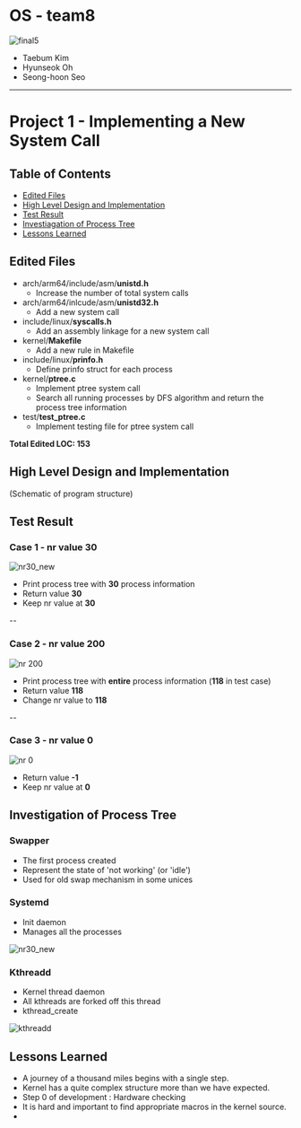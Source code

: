 # OS - team8
![final5](https://user-images.githubusercontent.com/25524539/54601604-c7cfd080-4a82-11e9-81fd-bd870b4ff151.png)
- Taebum Kim
- Hyunseok Oh
- Seong-hoon Seo

---

# Project 1 - Implementing a New System Call
## Table of Contents
- [Edited Files](#edited-files)
- [High Level Design and Implementation](#high-level-design-and-implementation)
- [Test Result](#test-result)
- [Investiagation of Process Tree](#investigation-of-process-tree)
- [Lessons Learned](#lessons-learned)

## Edited Files
- arch/arm64/include/asm/**unistd.h**
  - Increase the number of total system calls
- arch/arm64/inlcude/asm/**unistd32.h**
  - Add a new system call
- include/linux/**syscalls.h**
  - Add an assembly linkage for a new system call 
- kernel/**Makefile**
  - Add a new rule in Makefile
- include/linux/**prinfo.h**
  - Define prinfo struct for each process
- kernel/**ptree.c**
  - Implement ptree system call
  - Search all running processes by DFS algorithm and return the process tree information
- test/**test_ptree.c**
  - Implement testing file for ptree system call
  
**Total Edited LOC: 153**

## High Level Design and Implementation

(Schematic of program structure)


## Test Result
### Case 1 - nr value 30
![nr30_new](https://user-images.githubusercontent.com/25524539/54746151-cc28f480-4c0e-11e9-8eb0-0a0cd0f63707.png)

- Print process tree with **30** process information
- Return value **30**
- Keep nr value at **30**

--

### Case 2 - nr value 200
![nr 200](https://user-images.githubusercontent.com/25524539/54693640-5408f300-4b6a-11e9-9b2b-8762289a9113.png)

- Print process tree with **entire** process information (**118** in test case)
- Return value **118**
- Change nr value to **118**

--

### Case 3 - nr value 0
![nr 0](https://user-images.githubusercontent.com/25524539/54693649-566b4d00-4b6a-11e9-9de6-90bd518c4ab3.png)

- Return value **-1**
- Keep nr value at **0**


## Investigation of Process Tree
### Swapper
- The first process created
- Represent the state of 'not working' (or 'idle')
- Used for old swap mechanism in some unices

### Systemd
- Init daemon
- Manages all the processes

![nr30_new](https://user-images.githubusercontent.com/25524539/54746151-cc28f480-4c0e-11e9-8eb0-0a0cd0f63707.png)


### Kthreadd
- Kernel thread daemon
- All kthreads are forked off this thread
- kthread_create

![kthreadd](https://user-images.githubusercontent.com/25524539/54746154-ce8b4e80-4c0e-11e9-956a-034650d746f6.png)


## Lessons Learned
- A journey of a thousand miles begins with a single step.
- Kernel has a quite complex structure more than we have expected.
- Step 0 of development : Hardware checking
- It is hard and important to find appropriate macros in the kernel source.
- 
